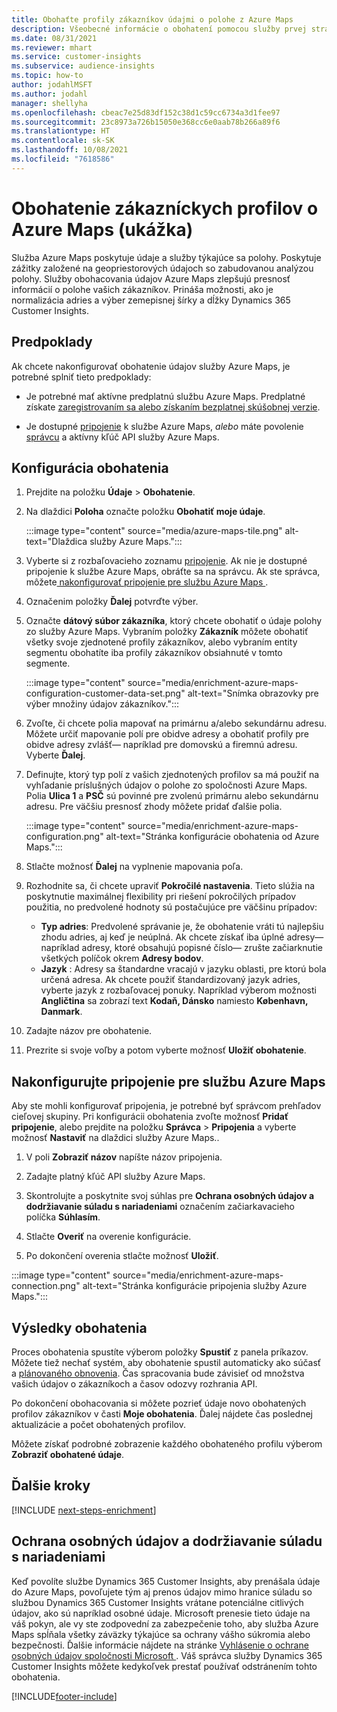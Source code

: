 ```yaml
---
title: Obohaťte profily zákazníkov údajmi o polohe z Azure Maps
description: Všeobecné informácie o obohatení pomocou služby prvej strany Azure Maps.
ms.date: 08/31/2021
ms.reviewer: mhart
ms.service: customer-insights
ms.subservice: audience-insights
ms.topic: how-to
author: jodahlMSFT
ms.author: jodahl
manager: shellyha
ms.openlocfilehash: cbeac7e25d83df152c38d1c59cc6734a3d1fee97
ms.sourcegitcommit: 23c8973a726b15050e368cc6e0aab78b266a89f6
ms.translationtype: HT
ms.contentlocale: sk-SK
ms.lasthandoff: 10/08/2021
ms.locfileid: "7618586"
---
```

# <a name="enrichment-of-customer-profiles-with-azure-maps-preview"></a>Obohatenie zákazníckych profilov o Azure Maps (ukážka)

Služba Azure Maps poskytuje údaje a služby týkajúce sa polohy. Poskytuje zážitky založené na geopriestorových údajoch so zabudovanou analýzou polohy. Služby obohacovania údajov Azure Maps zlepšujú presnosť informácií o polohe vašich zákazníkov. Prináša možnosti, ako je normalizácia adries a výber zemepisnej šírky a dĺžky Dynamics 365 Customer Insights.

## <a name="prerequisites"></a>Predpoklady

Ak chcete nakonfigurovať obohatenie údajov služby Azure Maps, je potrebné splniť tieto predpoklady:

- Je potrebné mať aktívne predplatnú službu Azure Maps. Predplatné získate [zaregistrovaním sa alebo získaním bezplatnej skúšobnej verzie](https://azure.microsoft.com/services/azure-maps/).

- Je dostupné [pripojenie](connections.md) k službe Azure Maps, *alebo* máte povolenie [správcu](permissions.md#administrator) a aktívny kľúč API služby Azure Maps.

## <a name="configure-the-enrichment"></a>Konfigurácia obohatenia

1. Prejdite na položku **Údaje** > **Obohatenie**. 

1. Na dlaždici **Poloha** označte položku **Obohatiť moje údaje**.

   :::image type="content" source="media/azure-maps-tile.png" alt-text="Dlaždica služby Azure Maps.":::

1. Vyberte si z rozbaľovacieho zoznamu [pripojenie](connections.md). Ak nie je dostupné pripojenie k službe Azure Maps, obráťte sa na správcu. Ak ste správca, môžete[ nakonfigurovať pripojenie pre službu Azure Maps ](#configure-the-connection-for-azure-maps). 

1. Označenim položky **Ďalej** potvrďte výber.

1. Označte **dátový súbor zákazníka**, ktorý chcete obohatiť o údaje polohy zo služby Azure Maps. Vybraním položky **Zákazník** môžete obohatiť všetky svoje zjednotené profily zákazníkov, alebo vybraním entity segmentu obohatíte iba profily zákazníkov obsiahnuté v tomto segmente.

    :::image type="content" source="media/enrichment-azure-maps-configuration-customer-data-set.png" alt-text="Snímka obrazovky pre výber množiny údajov zákazníkov.":::

1. Zvoľte, či chcete polia mapovať na primárnu a/alebo sekundárnu adresu. Môžete určiť mapovanie polí pre obidve adresy a obohatiť profily pre obidve adresy zvlášť&mdash; napríklad pre domovskú a firemnú adresu. Vyberte **Ďalej**.

1. Definujte, ktorý typ polí z vašich zjednotených profilov sa má použiť na vyhľadanie príslušných údajov o polohe zo spoločnosti Azure Maps. Polia **Ulica 1** a **PSČ** sú povinné pre zvolenú primárnu alebo sekundárnu adresu. Pre väčšiu presnosť zhody môžete pridať ďalšie polia.

   :::image type="content" source="media/enrichment-azure-maps-configuration.png" alt-text="Stránka konfigurácie obohatenia od Azure Maps.":::

1. Stlačte možnosť **Ďalej** na vyplnenie mapovania poľa.

1. Rozhodnite sa, či chcete upraviť **Pokročilé nastavenia**. Tieto slúžia na poskytnutie maximálnej flexibility pri riešení pokročilých prípadov použitia, no predvolené hodnoty sú postačujúce pre väčšinu prípadov:
   - **Typ adries**: Predvolené správanie je, že obohatenie vráti tú najlepšiu zhodu adries, aj keď je neúplná. Ak chcete získať iba úplné adresy&mdash; napríklad adresy, ktoré obsahujú popisné číslo&mdash; zrušte začiarknutie všetkých políčok okrem **Adresy bodov**. 
   - **Jazyk** : Adresy sa štandardne vracajú v jazyku oblasti, pre ktorú bola určená adresa. Ak chcete použiť štandardizovaný jazyk adries, vyberte jazyk z rozbaľovacej ponuky. Napríklad výberom možnosti **Angličtina** sa zobrazí text **Kodaň, Dánsko** namiesto **København, Danmark**.

1. Zadajte názov pre obohatenie.

1. Prezrite si svoje voľby a potom vyberte možnosť **Uložiť obohatenie**.

## <a name="configure-the-connection-for-azure-maps"></a>Nakonfigurujte pripojenie pre službu Azure Maps

Aby ste mohli konfigurovať pripojenia, je potrebné byť správcom prehľadov cieľovej skupiny. Pri konfigurácii obohatenia zvoľte možnosť **Pridať pripojenie**, alebo prejdite na položku **Správca** > **Pripojenia** a vyberte možnosť **Nastaviť** na dlaždici služby Azure Maps..

1. V poli **Zobraziť názov** napíšte názov pripojenia.

1. Zadajte platný kľúč API služby Azure Maps.

1. Skontrolujte a poskytnite svoj súhlas pre **Ochrana osobných údajov a dodržiavanie súladu s nariadeniami** označením začiarkavacieho políčka **Súhlasím**.

1. Stlačte **Overiť** na overenie konfigurácie.

1. Po dokončení overenia stlačte možnosť **Uložiť**.

:::image type="content" source="media/enrichment-azure-maps-connection.png" alt-text="Stránka konfigurácie pripojenia služby Azure Maps.":::

## <a name="enrichment-results"></a>Výsledky obohatenia

Proces obohatenia spustíte výberom položky **Spustiť** z panela príkazov. Môžete tiež nechať systém, aby obohatenie spustil automaticky ako súčasť a [plánovaného obnovenia](system.md#schedule-tab). Čas spracovania bude závisieť od množstva vašich údajov o zákazníkoch a časov odozvy rozhrania API.

Po dokončení obohacovania si môžete pozrieť údaje novo obohatených profilov zákazníkov v časti **Moje obohatenia**. Ďalej nájdete čas poslednej aktualizácie a počet obohatených profilov.

Môžete získať podrobné zobrazenie každého obohateného profilu výberom **Zobraziť obohatené údaje**.

## <a name="next-steps"></a>Ďalšie kroky

[!INCLUDE [next-steps-enrichment](../includes/next-steps-enrichment.md)]

## <a name="data-privacy-and-compliance"></a>Ochrana osobných údajov a dodržiavanie súladu s nariadeniami

Keď povolíte službe Dynamics 365 Customer Insights, aby prenášala údaje do Azure Maps, povoľujete tým aj prenos údajov mimo hranice súladu so službou Dynamics 365 Customer Insights vrátane potenciálne citlivých údajov, ako sú napríklad osobné údaje. Microsoft prenesie tieto údaje na váš pokyn, ale vy ste zodpovední za zabezpečenie toho, aby služba Azure Maps spĺňala všetky záväzky týkajúce sa ochrany vášho súkromia alebo bezpečnosti. Ďalšie informácie nájdete na stránke [Vyhlásenie o ochrane osobných údajov spoločnosti Microsoft ](https://go.microsoft.com/fwlink/?linkid=396732).
Váš správca služby Dynamics 365 Customer Insights môžete kedykoľvek prestať používať odstránením tohto obohatenia.

[!INCLUDE[footer-include](../includes/footer-banner.md)]
